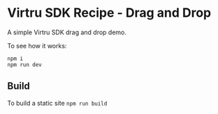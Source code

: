 # Virtru SDK Recipe - Drag and Drop
A simple Virtru SDK drag and drop demo.

To see how it works:

```shell
npm i
npm run dev
```

## Build

To build a static site `npm run build`